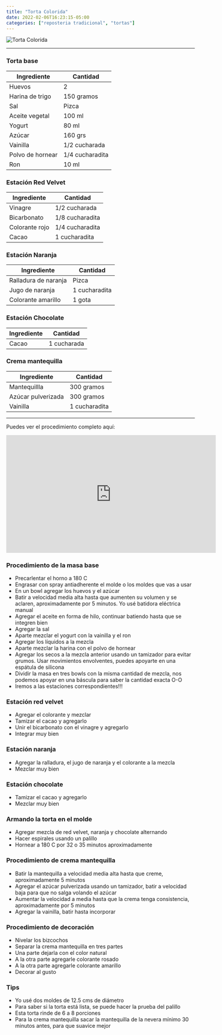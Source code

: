 ```yaml
---
title: "Torta Colorida"
date: 2022-02-06T16:23:15-05:00
categories: ["reposteria tradicional", "tortas"]
---
```

![Torta Colorida](../../images/torta_colorida.jpg)
___
### Torta base

| Ingrediente | Cantidad |
| ----------- | ----------- |
| Huevos | 2 |
| Harina de trigo | 150 gramos |
| Sal | Pizca |
| Aceite vegetal | 100 ml |
| Yogurt | 80 ml |
| Azúcar | 160 grs |
| Vainilla | 1/2 cucharada |
| Polvo de hornear | 1/4 cucharadita |
| Ron | 10 ml |

### Estación Red Velvet

| Ingrediente | Cantidad |
| ----------- | ----------- |
| Vinagre | 1/2 cucharada |
| Bicarbonato | 1/8 cucharadita |
| Colorante rojo | 1/4 cucharadita |
| Cacao| 1 cucharadita |

### Estación Naranja

| Ingrediente | Cantidad |
| ----------- | ----------- |
| Ralladura de naranja | Pizca |
| Jugo de naranja | 1 cucharadita |
| Colorante amarillo| 1 gota |

### Estación Chocolate

| Ingrediente | Cantidad |
| ----------- | ----------- |
| Cacao | 1 cucharada |

### Crema mantequilla

| Ingrediente | Cantidad |
| ----------- | ----------- |
| Mantequillla | 300 gramos |
| Azúcar pulverizada | 300 gramos |
| Vainilla | 1 cucharadita |
___

Puedes ver el procedimiento completo aquí: 
<iframe width="560" height="315" src="https://www.youtube.com/embed/p5BRvCN9vQc" title="YouTube video player" frameborder="0" allow="accelerometer; autoplay; clipboard-write; encrypted-media; gyroscope; picture-in-picture" allowfullscreen></iframe>

### Procedimiento de la masa base
- Precarlentar el horno a 180 C
- Engrasar con spray antiadherente el molde o los moldes que vas a usar
- En un bowl agregar los huevos y el azúcar
-  Batir a velocidad media alta hasta que aumenten su volumen y se aclaren, aproximadamente por 5 minutos. Yo usé batidora eléctrica manual
- Agregar el aceite en forma de hilo, continuar batiendo hasta que se integren bien
- Agregar la sal
- Aparte mezclar el yogurt con la vainilla y el ron 
- Agregar los líquidos a la mezcla
- Aparte mezclar la harina con el polvo de hornear
- Agregar los secos a la mezcla anterior usando un tamizador para evitar grumos. Usar movimientos envolventes, puedes apoyarte en una espátula de silicona
- Dividir la masa en tres bowls con la misma cantidad de mezcla, nos podemos apoyar en una báscula para saber la cantidad exacta O-O
- Iremos a las estaciones correspondientes!!! 

### Estación red velvet
- Agregar el colorante y mezclar
- Tamizar el cacao y agregarlo
- Unir el bicarbonato con el vinagre y agregarlo
- Integrar muy bien

### Estación naranja
- Agregar la ralladura, el jugo de naranja y el colorante a la mezcla
- Mezclar muy bien

### Estación chocolate
- Tamizar el cacao y agregarlo
- Mezclar muy bien

### Armando la torta en el molde
- Agregar mezcla de red velvet, naranja y chocolate alternando 
- Hacer espirales usando un palillo
- Hornear a 180 C por 32 o 35 minutos aproximadamente 

### Procedimiento de crema mantequilla
- Batir la mantequilla a velocidad media alta hasta que creme, aproximadamente 5 minutos
- Agregar el azúcar pulverizada usando un tamizador, batir a velocidad baja para que no salga volando el azúcar
- Aumentar la velocidad a media hasta que la crema tenga consistencia, aproximadamente por 5 minutos
- Agregar la vainilla, batir hasta incorporar

### Procedimiento de decoración
- Nivelar los bizcochos
- Separar la crema mantequilla en tres partes
- Una parte dejarla con el color natural
- A la otra parte agregarle colorante rosado
- A la otra parte agregarle colorante amarillo
- Decorar al gusto

### Tips
- Yo usé dos moldes de 12.5 cms de diámetro
- Para saber si la torta está lista, se puede hacer la prueba del palillo
- Esta torta rinde de 6 a 8 porciones
- Para la crema mantequilla sacar la mantequilla de la nevera mínimo 30 minutos antes, para que suavice mejor
